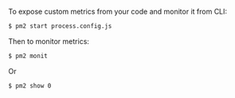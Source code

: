 
To expose custom metrics from your code and monitor it from CLI:

```bash
$ pm2 start process.config.js
```

Then to monitor metrics:

```bash
$ pm2 monit
```

Or

```bash
$ pm2 show 0
```
